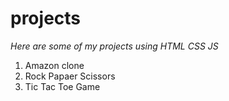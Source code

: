 # projects
<i>Here are some of my projects using HTML CSS JS </i>
1. Amazon clone
2. Rock Papaer Scissors
3. Tic Tac Toe Game 
